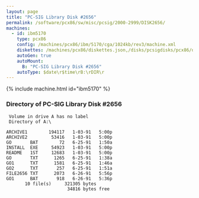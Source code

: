 ```yaml
---
layout: page
title: "PC-SIG Library Disk #2656"
permalink: /software/pcx86/sw/misc/pcsig/2000-2999/DISK2656/
machines:
  - id: ibm5170
    type: pcx86
    config: /machines/pcx86/ibm/5170/cga/1024kb/rev3/machine.xml
    diskettes: /machines/pcx86/diskettes.json,/disks/pcsigdisks/pcx86/diskettes.json
    autoGen: true
    autoMount:
      B: "PC-SIG Library Disk #2656"
    autoType: $date\r$time\rB:\rDIR\r
---
```


{% include machine.html id="ibm5170" %}

### Directory of PC-SIG Library Disk #2656

     Volume in drive A has no label
     Directory of A:\

    ARCHIVE1        194117   1-03-91   5:00p
    ARCHIVE2         53416   1-03-91   5:00p
    GO       BAT        72   6-25-91   1:50a
    INSTALL  EXE     54923   1-03-91   5:00p
    README   1ST     12683   1-03-91   5:00p
    GO       TXT      1265   6-25-91   1:38a
    GO1      TXT      1581   6-25-91   1:46a
    GO2      TXT       257   6-25-91   1:51a
    FILE2656 TXT      2073   6-26-91   5:56p
    GO1      BAT       918   6-26-91   5:36p
           10 file(s)     321305 bytes
                           34816 bytes free

